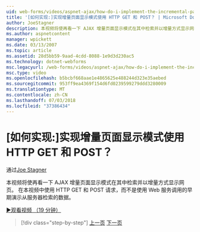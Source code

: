 ```yaml
---
uid: web-forms/videos/aspnet-ajax/how-do-i-implement-the-incremental-page-display-pattern-using-http-get-and-post
title: '[如何实现:]实现增量页面显示模式使用 HTTP GET 和 POST？ | Microsoft Docs'
author: JoeStagner
description: 本视频将使再看一下 AJAX 增量页面显示模式在其中检索并以增量方式显示网页。 在本视频中...
ms.author: aspnetcontent
manager: wpickett
ms.date: 03/13/2007
ms.topic: article
ms.assetid: 28d5bb59-9aad-4cdd-8088-1e9d3d230ac5
ms.technology: dotnet-webforms
msc.legacyurl: /web-forms/videos/aspnet-ajax/how-do-i-implement-the-incremental-page-display-pattern-using-http-get-and-post
msc.type: video
ms.openlocfilehash: b5bcbf668aae1e4865625e488244d323e35aebed
ms.sourcegitcommit: 953ff9ea4369f154d6fd0239599279ddd3280009
ms.translationtype: MT
ms.contentlocale: zh-CN
ms.lasthandoff: 07/03/2018
ms.locfileid: "37386434"
---
```

<a name="how-do-i-implement-the-incremental-page-display-pattern-using-http-get-and-post"></a>[如何实现:]实现增量页面显示模式使用 HTTP GET 和 POST？
====================
通过[Joe Stagner](https://github.com/JoeStagner)

本视频将使再看一下 AJAX 增量页面显示模式在其中检索并以增量方式显示网页。 在本视频中使用 HTTP GET 和 POST 请求，而不是使用 Web 服务调用的早期演示从服务器检索的数据。

[&#9654;观看视频 （19 分钟）](https://channel9.msdn.com/Blogs/ASP-NET-Site-Videos/how-do-i-implement-the-incremental-page-display-pattern-using-http-get-and-post)

> [!div class="step-by-step"]
> [上一页](how-do-i-implement-the-ajax-incremental-page-display-pattern.md)
> [下一页](how-do-i-use-the-aspnet-ajax-updateprogress-control.md)
